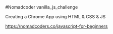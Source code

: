 #Nomadcoder vanilla_js_challenge

Creating a Chrome App using HTML & CSS & JS

https://nomadcoders.co/javascript-for-beginners
